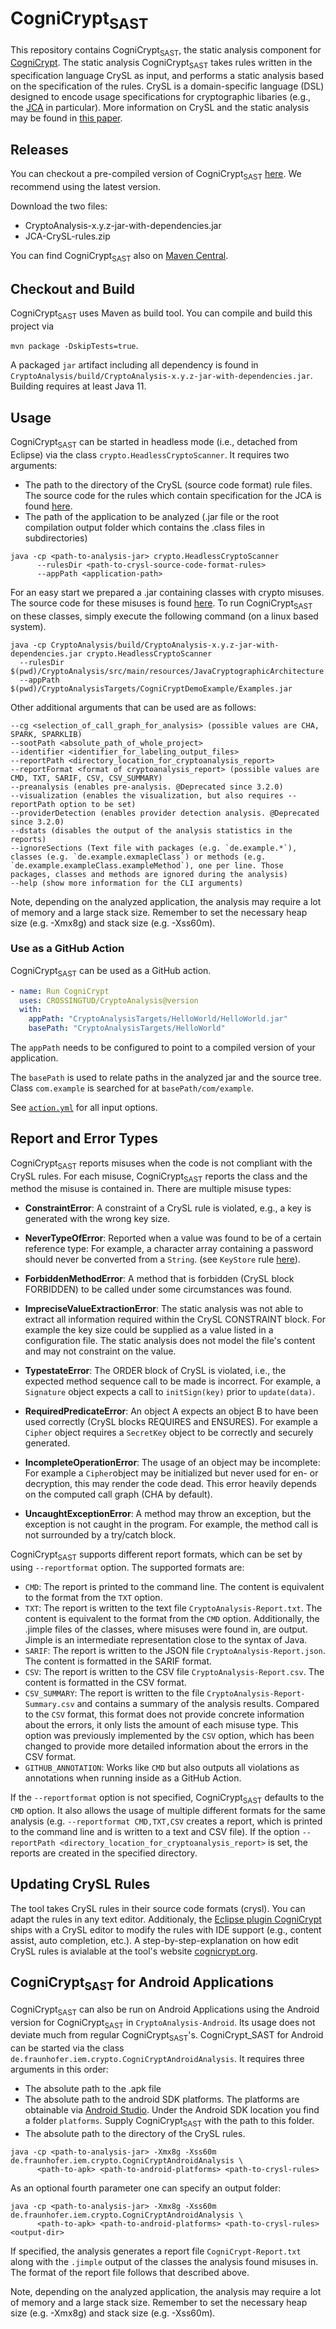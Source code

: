 # CogniCrypt<sub>SAST</sub>

This repository contains CogniCrypt<sub>SAST</sub>, the static analysis component for [CogniCrypt](https://www.cognicrypt.org). 
The static analysis CogniCrypt<sub>SAST</sub> takes rules written in the specification language CrySL as input, 
and performs a static analysis based on the specification of the rules. CrySL is a domain-specific language (DSL) designed to encode usage specifications for cryptographic 
libaries (e.g., the [JCA](https://docs.oracle.com/en/java/javase/14/security/java-cryptography-architecture-jca-reference-guide.html) in particular). More information on CrySL and the static analysis may be found in [this paper](http://drops.dagstuhl.de/opus/volltexte/2018/9215/).

## Releases

You can checkout a pre-compiled version of CogniCrypt<sub>SAST</sub> [here](https://github.com/CROSSINGTUD/CryptoAnalysis/releases). We recommend using the latest version.

Download the two files:
* CryptoAnalysis-x.y.z-jar-with-dependencies.jar
* JCA-CrySL-rules.zip

You can find CogniCrypt<sub>SAST</sub> also on [Maven Central](https://central.sonatype.com/artifact/de.fraunhofer.iem/CryptoAnalysis).

## Checkout and Build

CogniCrypt<sub>SAST</sub> uses Maven as build tool. You can compile and build this project via

```mvn package -DskipTests=true```.

A packaged  `jar` artifact including all dependency is found in `CryptoAnalysis/build/CryptoAnalysis-x.y.z-jar-with-dependencies.jar`. Building requires at least Java 11.

## Usage

CogniCrypt<sub>SAST</sub> can be started in headless mode (i.e., detached from Eclipse) via the class `crypto.HeadlessCryptoScanner`. It requires two arguments: 
* The path to the directory of the CrySL (source code format) rule files. The source code for the rules which contain specification for the JCA is found [here](https://github.com/CROSSINGTUD/Crypto-API-Rules).
* The path of the application to be analyzed (.jar file or the root compilation output folder which contains the .class files in subdirectories)

```
java -cp <path-to-analysis-jar> crypto.HeadlessCryptoScanner 
      --rulesDir <path-to-crysl-source-code-format-rules> 
      --appPath <application-path>
```

For an easy start we prepared a .jar containing classes with crypto misuses. The source code for these misuses is found [here](https://github.com/CROSSINGTUD/CryptoAnalysis/tree/develop/CryptoAnalysisTargets/CogniCryptDemoExample/src/main/java/example). To run CogniCrypt<sub>SAST</sub> on these classes, simply execute the following command (on a linux based system).

```
java -cp CryptoAnalysis/build/CryptoAnalysis-x.y.z-jar-with-dependencies.jar crypto.HeadlessCryptoScanner 
  --rulesDir $(pwd)/CryptoAnalysis/src/main/resources/JavaCryptographicArchitecture 
  --appPath $(pwd)/CryptoAnalysisTargets/CogniCryptDemoExample/Examples.jar
```

Other additional arguments that can be used are as follows:

```
--cg <selection_of_call_graph_for_analysis> (possible values are CHA, SPARK, SPARKLIB)
--sootPath <absolute_path_of_whole_project>
--identifier <identifier_for_labeling_output_files>
--reportPath <directory_location_for_cryptoanalysis_report>
--reportFormat <format of cryptoanalysis_report> (possible values are CMD, TXT, SARIF, CSV, CSV_SUMMARY)
--preanalysis (enables pre-analysis. @Deprecated since 3.2.0)
--visualization (enables the visualization, but also requires --reportPath option to be set)
--providerDetection (enables provider detection analysis. @Deprecated since 3.2.0)
--dstats (disables the output of the analysis statistics in the reports)
--ignoreSections (Text file with packages (e.g. `de.example.*`), classes (e.g. `de.example.exmapleClass`) or methods (e.g. `de.example.exampleClass.exampleMethod`), one per line. Those packages, classes and methods are ignored during the analysis)
--help (show more information for the CLI arguments)
```

Note, depending on the analyzed application, the analysis may require a lot of memory and a large stack size. Remember to set the necessary heap size (e.g. -Xmx8g) and stack size (e.g. -Xss60m).

### Use as a GitHub Action

CogniCrypt<sub>SAST</sub> can be used as a GitHub action.

```yaml
- name: Run CogniCrypt
  uses: CROSSINGTUD/CryptoAnalysis@version
  with:
    appPath: "CryptoAnalysisTargets/HelloWorld/HelloWorld.jar"
    basePath: "CryptoAnalysisTargets/HelloWorld"
```

The `appPath` needs to be configured to point to a compiled version of your application.

The `basePath` is used to relate paths in the analyzed jar and the source tree.
Class `com.example` is searched for at `basePath/com/example`.

See [`action.yml`](action.yml) for all input options.

## Report and Error Types

CogniCrypt<sub>SAST</sub> reports misuses when the code is not compliant with the CrySL rules. For each misuse, CogniCrypt<sub>SAST</sub> reports the class and the method the misuse is contained in. There are multiple misuse types:

* **ConstraintError**: A constraint of a CrySL rule is violated, e.g., a key is generated with the wrong key size.
* **NeverTypeOfError**: Reported when a value was found to be of a certain reference type: For example, a character array containing a password should never be converted from a `String`. (see `KeyStore` rule [here](https://github.com/CROSSINGTUD/Crypto-API-Rules/blob/master/src/de/darmstadt/tu/crossing/KeyStore.cryptsl)).
* **ForbiddenMethodError**: A method that is forbidden (CrySL block FORBIDDEN) to be called under some circumstances was found.
* **ImpreciseValueExtractionError**: The static analysis was not able to extract all information required within the CrySL CONSTRAINT block. For example the key size could be supplied as a value listed in a configuration file. The static analysis does not model the file's content and may not constraint on the value.
* **TypestateError**: The ORDER block of CrySL is violated, i.e., the expected method sequence call to be made is incorrect. For example, a `Signature` object expects a call to `initSign(key)` prior to `update(data)`. 

* **RequiredPredicateError**: An object A expects an object B to have been used correctly (CrySL blocks REQUIRES and ENSURES). For example a `Cipher` object requires a `SecretKey` object to be correctly and securely generated. 
* **IncompleteOperationError**: The usage of an object may be incomplete: For example a `Cipher`object may be initialized but never used for en- or decryption, this may render the code dead. This error heavily depends on the computed call graph (CHA by default).
* **UncaughtExceptionError**: A method may throw an exception, but the exception is not caught in the program. For example, the method call is not surrounded by a try/catch block.

CogniCrypt<sub>SAST</sub> supports different report formats, which can be set by using `--reportformat` option. The supported formats are:
- `CMD`: The report is printed to the command line. The content is equivalent to the format from the `TXT` option.
- `TXT`: The report is written to the text file `CryptoAnalysis-Report.txt`. The content is equivalent to the format from the `CMD` option.  Additionally, the .jimple files of the classes, where misuses were found in, are output. Jimple is an intermediate representation close to the syntax of Java.
- `SARIF`: The report is written to the JSON file `CryptoAnalysis-Report.json`. The content is formatted in the SARIF format.
- `CSV`: The report is written to the CSV file `CryptoAnalysis-Report.csv`. The content is formatted in the CSV format.
- `CSV_SUMMARY`: The report is written to the file `CryptoAnalysis-Report-Summary.csv` and contains a summary of the analysis results. Compared to the `CSV` format, this format does not provide concrete information about the errors, it only lists the amount of each misuse type. This option was previously implemented by the `CSV` option, which has been changed to provide more detailed information about the errors in the CSV format.
- `GITHUB_ANNOTATION`: Works like `CMD` but also outputs all violations as annotations when running inside as a GitHub Action.

If the `--reportformat` option is not specified, CogniCrypt<sub>SAST</sub> defaults to the `CMD` option. It also allows the usage of multiple different formats for the same analysis (e.g. `--reportformat CMD,TXT,CSV` creates a report, which is printed to the command line and is written to a text and CSV file). If the option `--reportPath <directory_location_for_cryptoanalysis_report>` is set, the reports are created in the specified directory.

## Updating CrySL Rules

The tool takes CrySL rules in their source code formats (crysl). You can adapt the rules in any text editor.
Additionaly, the [Eclipse plugin CogniCrypt](https://github.com/CROSSINGTUD/CogniCrypt) ships with a CrySL editor to modify the rules with IDE support (e.g., content assist, auto completion, etc.). A step-by-step-explanation on how edit CrySL rules is avialable at the tool's website [cognicrypt.org](https://www.eclipse.org/cognicrypt/documentation/crysl/). 


## CogniCrypt<sub>SAST</sub> for Android Applications

CogniCrypt<sub>SAST</sub> can also be run on Android Applications using the Android version for CogniCrypt<sub>SAST</sub> in `CryptoAnalysis-Android`. Its usage does not deviate much from regular CogniCrypt<sub>SAST</sub>'s. CogniCrypt_SAST for Android can be started via the class `de.fraunhofer.iem.crypto.CogniCryptAndroidAnalysis`. It requires three arguments in this order: 
* The absolute path to the .apk file
* The absolute path to the android SDK platforms. The platforms are obtainable via [Android Studio](https://developer.android.com/studio/releases/platforms). Under the Android SDK location you find a folder `platforms`. Supply CogniCrypt<sub>SAST</sub> with the path to this folder.
* The absolute path to the directory of the CrySL rules.

```
java -cp <path-to-analysis-jar> -Xmx8g -Xss60m de.fraunhofer.iem.crypto.CogniCryptAndroidAnalysis \
      <path-to-apk> <path-to-android-platforms> <path-to-crysl-rules>
```
As an optional fourth parameter one can specify an output folder: 
```
java -cp <path-to-analysis-jar> -Xmx8g -Xss60m de.fraunhofer.iem.crypto.CogniCryptAndroidAnalysis \
      <path-to-apk> <path-to-android-platforms> <path-to-crysl-rules> <output-dir>
```

If specified, the analysis generates a report file `CogniCrypt-Report.txt` along with the `.jimple` output of the classes the analysis found misuses in. The format of the report file follows that described above.

Note, depending on the analyzed application, the analysis may require a lot of memory and a large stack size. Remember to set the necessary heap size (e.g. -Xmx8g) and stack size (e.g. -Xss60m).
